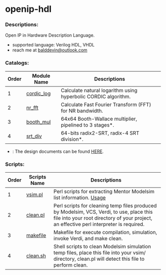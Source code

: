 # openip-hdl

### Descriptions:

Open IP in Hardware Description Language.

- supported language: Verilog HDL, VHDL
- reach me at balddevin@outlook.com

### Catalogs:

| Order | Module Name                                                  | Descriptions                                                 |
| ----- | ------------------------------------------------------------ | ------------------------------------------------------------ |
| 1     | [cordic_log](https://github.com/devindang/openip-hdl/tree/main/cordic_log) | Calculate natural logarithm using hyperbolic CORDIC algorithm. |
| 2     | [nr_fft](https://github.com/devindang/openip-hdl/tree/main/nr_fft) | Calculate Fast Fourier Transform (FFT) for NR bandwidth.     |
| 3     | [booth_mul]((https://github.com/devindang/openip-hdl/tree/main/nr_fft)) | 64x64 Booth-Wallace multiplier, pipelined to 3 stages*.      |
| 4     | [srt_div]((https://github.com/devindang/openip-hdl/tree/main/srt_div)) | 64-bits radix2-SRT, radix-4 SRT division*.                   |

* : The design documents can be found [HERE](https://github.com/devindang/dv-cpu-rv/blob/main/docs/dv-cpu-doc.pdf).

### Scripts:

| Order | Scripts Name                                                 | Descriptions                                                 |
| ----- | ------------------------------------------------------------ | ------------------------------------------------------------ |
| 1     | [vsim.pl](https://github.com/devindang/openip-hdl/blob/main/perl_scripts/vsim.pl) | Perl scripts for extracting Mentor Modelsim list information. [Usage](https://www.cnblogs.com/devindd/articles/17426494.html) |
| 2     | [clean.pl](https://github.com/devindang/openip-hdl/blob/main/perl_scripts/clean.pl) | Perl scripts for cleaning temp files produced by Modelsim, VCS, Verdi, to use, place this file into your root directory of your project, an effective perl interpreter is required. |
| 3     | [makefile](https://github.com/devindang/openip-hdl/blob/main/perl_scripts/makefile) | Makefile for execute compilation, simulation, invoke Verdi, and make clean. |
| 4     | [clean.sh](https://github.com/devindang/openip-hdl/blob/main/perl_scripts/clean.sh) | Shell scripts to clean Modelsim simulation temp files, place this file into your vsim/ directory, clean.pl will detect this file to perform clean. |


